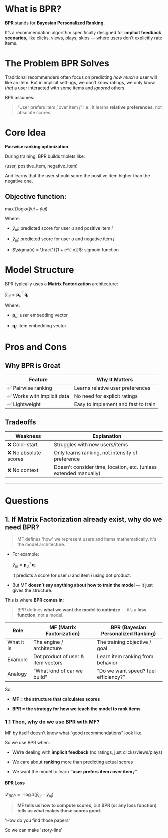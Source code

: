 
# What is BPR?

**BPR** stands for **Bayesian Personalized Ranking**.

It’s a recommendation algorithm specifically designed for **implicit feedback scenarios**, like clicks, views, plays, skips — where users don’t explicitly rate items.


# The Problem BPR Solves

Traditional recommenders often focus on predicting _how much_ a user will like an item. But in implicit settings, we don’t know ratings, we only know _that_ a user interacted with some items and _ignored_ others.

BPR assumes:

> “User prefers item _i_ over item _j_”
> i.e., it learns **relative preferences**, not absolute scores.

# Core Idea

**Pairwise ranking optimization.**

During training, BPR builds triplets like:

(user, positive_item, negative_item)

And learns that the user should score the positive item higher than the negative one.

## **Objective function:**

$\max \sum \log \sigma(\hat{y}{ui} - \hat{y}{uj})$

Where:

- $\hat{y}_{ui}$: predicted score for user $u$ and positive item $i$
    
- $\hat{y}_{uj}$: predicted score for user $u$ and negative item $j$
    
- $\sigma(x) = \frac{1}{1 + e^{-x}}$: sigmoid function

# **Model Structure**


BPR typically uses a **Matrix Factorization** architecture:

$\hat{y}_{ui} = \mathbf{p}_u^\top \mathbf{q}_i$

Where:

- $\mathbf{p}_u$: user embedding vector
    
- $\mathbf{q}_i$: item embedding vector


# Pros and Cons

## **Why BPR is Great**

|**Feature**|**Why It Matters**|
|---|---|
|✅ Pairwise ranking|Learns relative user preferences|
|✅ Works with implicit data|No need for explicit ratings|
|✅ Lightweight|Easy to implement and fast to train|

## Tradeoffs

| **Weakness**         | **Explanation**                                                  |
| -------------------- | ---------------------------------------------------------------- |
| ❌ Cold-start         | Struggles with new users/items                                   |
| ❌ No absolute scores | Only learns ranking, not intensity of preference                 |
| ❌ No context         | Doesn’t consider time, location, etc. (unless extended manually) |


---

# Questions


## 1. If Matrix Factorization already exist, why do we need BPR?

> MF defines 'how' we represent users and items mathematically. it's the model architecture.

- For example:
    
    $\hat{y}_{ui} = \mathbf{p}_u^\top \mathbf{q}_i$
    
    It predicts a score for user $u$ and item $i$ using dot product.

- But MF **doesn’t say anything about how to train the model** — it just gives the structure.

This is where **BPR comes in**:

> BPR defines **what we want the model to optimize** — it’s a **loss function**, not a model.

| **Role**   | **MF (Matrix Factorization)**      | **BPR (Bayesian Personalized Ranking)** |
| ---------- | ---------------------------------- | --------------------------------------- |
| What it is | The engine / architecture          | The training objective / goal           |
| Example    | Dot product of user & item vectors | Learn item ranking from behavior        |
| Analogy    | “What kind of car we build”        | “Do we want speed? fuel efficiency?”    |
So:

- **MF = the structure that calculates scores**
    
- **BPR = the strategy for how we teach the model to rank items**

### 1.1 Then, why do we use BPR with MF?

MF by itself doesn’t know what “good recommendations” look like.

So we use BPR when:

- We’re dealing with **implicit feedback** (no ratings, just clicks/views/plays)
    
- We care about **ranking** more than predicting actual scores
    
- We want the model to learn **“user prefers item $i$ over item $j$”**

#### BPR Loss

$\mathcal{L}_{BPR} = - \log \sigma(\hat{y}_{ui} - \hat{y}_{uj})$

> **MF tells us how to compute scores**, but **BPR (or any loss function) tells us what makes those scores good.**


'How do you find those papers' 

So we can make 'story-line'


